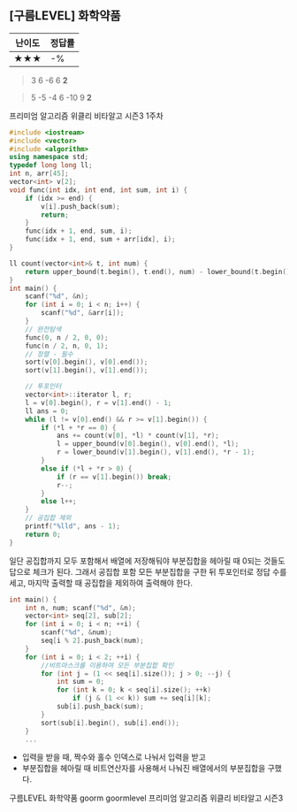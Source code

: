 ## [구름LEVEL] 화학약품

| 난이도 | 정답률 |
| ------ | ------ |
| ★★★    | -%     |



>3
>6 -6 6 
>**2**

>5
>-5 -4 6 -10 9
>**2**



프리미엄 알고리즘 위클리 비타알고 시즌3 1주차

```c++
#include <iostream>
#include <vector>
#include <algorithm>
using namespace std;
typedef long long ll;
int n, arr[45];
vector<int> v[2];
void func(int idx, int end, int sum, int i) {
	if (idx >= end) {
		v[i].push_back(sum);
		return;
	}
	func(idx + 1, end, sum, i);
	func(idx + 1, end, sum + arr[idx], i);
}

ll count(vector<int>& t, int num) {
	return upper_bound(t.begin(), t.end(), num) - lower_bound(t.begin(), t.end(), num);
}
int main() {
	scanf("%d", &n);
	for (int i = 0; i < n; i++) {
		scanf("%d", &arr[i]);
	}
	// 완전탐색
	func(0, n / 2, 0, 0);
	func(n / 2, n, 0, 1);
	// 정렬 - 필수
	sort(v[0].begin(), v[0].end());
	sort(v[1].begin(), v[1].end());

	// 투포인터
	vector<int>::iterator l, r;
	l = v[0].begin(), r = v[1].end() - 1;
	ll ans = 0;
	while (l != v[0].end() && r >= v[1].begin()) {
		if (*l + *r == 0) {
			ans += count(v[0], *l) * count(v[1], *r);
			l = upper_bound(v[0].begin(), v[0].end(), *l);
			r = lower_bound(v[1].begin(), v[1].end(), *r - 1);
		}
		else if (*l + *r > 0) {
			if (r == v[1].begin()) break;
			r--;
		}
		else l++;
	}
    // 공집합 제외
	printf("%lld", ans - 1);
	return 0;
}
```

일단 공집합까지 모두 포함해서 배열에 저장해둬야 부분집합을 헤아릴 때 0되는 것들도 답으로 체크가 된다. 그래서 공집합 포함 모든 부분집합을 구한 뒤 투포인터로 정답 수를 세고, 마지막 출력할 때 공집합을 제외하여 출력해야 한다.



```c++
int main() {
	int n, num; scanf("%d", &n);
	vector<int> seq[2], sub[2];
	for (int i = 0; i < n; ++i) {
		scanf("%d", &num);
		seq[i % 2].push_back(num);
	}
	for (int i = 0; i < 2; ++i) {
		//비트마스크를 이용하여 모든 부분집합 확인
		for (int j = (1 << seq[i].size()); j > 0; --j) {
			int sum = 0;
			for (int k = 0; k < seq[i].size(); ++k)
				if (j & (1 << k)) sum += seq[i][k];
			sub[i].push_back(sum);
		}
		sort(sub[i].begin(), sub[i].end());
	}
    ...
```

- 입력을 받을 때, 짝수와 홀수 인덱스로 나눠서 입력을 받고
- 부분집합을 헤아릴 때 비트연산자를 사용해서 나눠진 배열에서의 부분집합을 구했다.



구름LEVEL 화학약품 goorm goormlevel 프리미엄 알고리즘 위클리 비타알고 시즌3

